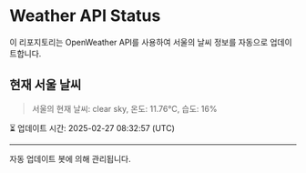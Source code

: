 
# Weather API Status

이 리포지토리는 OpenWeather API를 사용하여 서울의 날씨 정보를 자동으로 업데이트합니다.

## 현재 서울 날씨
> 서울의 현재 날씨: clear sky, 온도: 11.76°C, 습도: 16%

⏳ 업데이트 시간: 2025-02-27 08:32:57 (UTC)

---
자동 업데이트 봇에 의해 관리됩니다.
